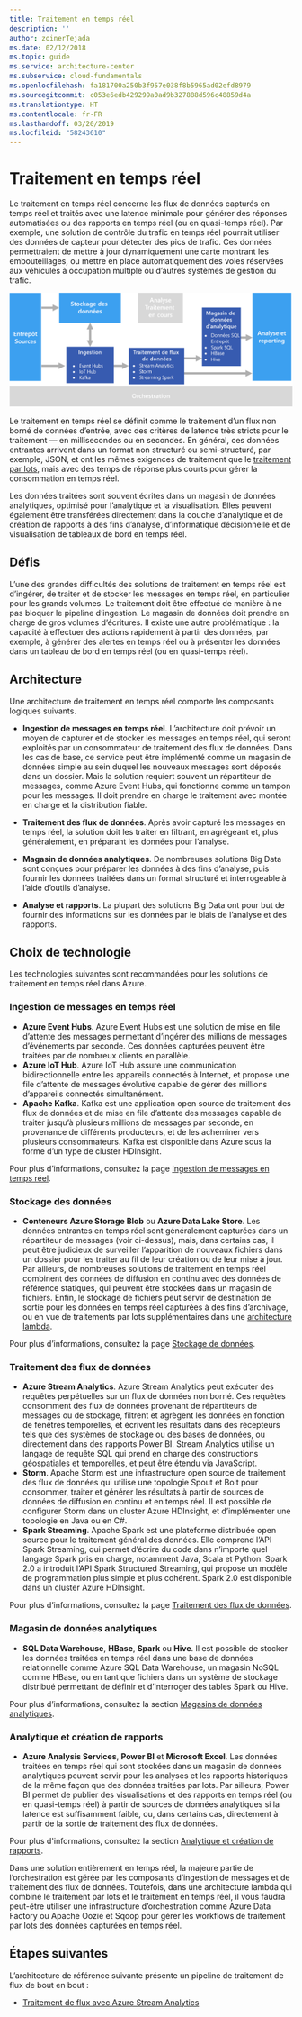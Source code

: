 ```yaml
---
title: Traitement en temps réel
description: ''
author: zoinerTejada
ms.date: 02/12/2018
ms.topic: guide
ms.service: architecture-center
ms.subservice: cloud-fundamentals
ms.openlocfilehash: fa181700a250b3f957e038f8b5965ad02efd8979
ms.sourcegitcommit: c053e6edb429299a0ad9b327888d596c48859d4a
ms.translationtype: HT
ms.contentlocale: fr-FR
ms.lasthandoff: 03/20/2019
ms.locfileid: "58243610"
---
```

# <a name="real-time-processing"></a>Traitement en temps réel

Le traitement en temps réel concerne les flux de données capturés en temps réel et traités avec une latence minimale pour générer des réponses automatisées ou des rapports en temps réel (ou en quasi-temps réel). Par exemple, une solution de contrôle du trafic en temps réel pourrait utiliser des données de capteur pour détecter des pics de trafic. Ces données permettraient de mettre à jour dynamiquement une carte montrant les embouteillages, ou mettre en place automatiquement des voies réservées aux véhicules à occupation multiple ou d’autres systèmes de gestion du trafic.

![Diagramme d’un pipeline de traitement en temps réel](./images/real-time-pipeline.png)

Le traitement en temps réel se définit comme le traitement d’un flux non borné de données d’entrée, avec des critères de latence très stricts pour le traitement &mdash; en millisecondes ou en secondes. En général, ces données entrantes arrivent dans un format non structuré ou semi-structuré, par exemple, JSON, et ont les mêmes exigences de traitement que le [traitement par lots](./batch-processing.md), mais avec des temps de réponse plus courts pour gérer la consommation en temps réel.

Les données traitées sont souvent écrites dans un magasin de données analytiques, optimisé pour l’analytique et la visualisation. Elles peuvent également être transférées directement dans la couche d’analytique et de création de rapports à des fins d’analyse, d’informatique décisionnelle et de visualisation de tableaux de bord en temps réel.

## <a name="challenges"></a>Défis

L’une des grandes difficultés des solutions de traitement en temps réel est d’ingérer, de traiter et de stocker les messages en temps réel, en particulier pour les grands volumes. Le traitement doit être effectué de manière à ne pas bloquer le pipeline d’ingestion. Le magasin de données doit prendre en charge de gros volumes d’écritures. Il existe une autre problématique : la capacité à effectuer des actions rapidement à partir des données, par exemple, à générer des alertes en temps réel ou à présenter les données dans un tableau de bord en temps réel (ou en quasi-temps réel).

## <a name="architecture"></a>Architecture

Une architecture de traitement en temps réel comporte les composants logiques suivants.

- **Ingestion de messages en temps réel**. L’architecture doit prévoir un moyen de capturer et de stocker les messages en temps réel, qui seront exploités par un consommateur de traitement des flux de données. Dans les cas de base, ce service peut être implémenté comme un magasin de données simple au sein duquel les nouveaux messages sont déposés dans un dossier. Mais la solution requiert souvent un répartiteur de messages, comme Azure Event Hubs, qui fonctionne comme un tampon pour les messages. Il doit prendre en charge le traitement avec montée en charge et la distribution fiable.

- **Traitement des flux de données**. Après avoir capturé les messages en temps réel, la solution doit les traiter en filtrant, en agrégeant et, plus généralement, en préparant les données pour l’analyse.

- **Magasin de données analytiques**. De nombreuses solutions Big Data sont conçues pour préparer les données à des fins d’analyse, puis fournir les données traitées dans un format structuré et interrogeable à l’aide d’outils d’analyse.

- **Analyse et rapports**. La plupart des solutions Big Data ont pour but de fournir des informations sur les données par le biais de l’analyse et des rapports.

## <a name="technology-choices"></a>Choix de technologie

Les technologies suivantes sont recommandées pour les solutions de traitement en temps réel dans Azure.

### <a name="real-time-message-ingestion"></a>Ingestion de messages en temps réel

- **Azure Event Hubs**. Azure Event Hubs est une solution de mise en file d’attente des messages permettant d’ingérer des millions de messages d’événements par seconde. Ces données capturées peuvent être traitées par de nombreux clients en parallèle.
- **Azure IoT Hub**. Azure IoT Hub assure une communication bidirectionnelle entre les appareils connectés à Internet, et propose une file d’attente de messages évolutive capable de gérer des millions d’appareils connectés simultanément.
- **Apache Kafka**. Kafka est une application open source de traitement des flux de données et de mise en file d’attente des messages capable de traiter jusqu’à plusieurs millions de messages par seconde, en provenance de différents producteurs, et de les acheminer vers plusieurs consommateurs. Kafka est disponible dans Azure sous la forme d’un type de cluster HDInsight.

Pour plus d’informations, consultez la page [Ingestion de messages en temps réel](../technology-choices/real-time-ingestion.md).

### <a name="data-storage"></a>Stockage des données

- **Conteneurs Azure Storage Blob** ou **Azure Data Lake Store**. Les données entrantes en temps réel sont généralement capturées dans un répartiteur de messages (voir ci-dessus), mais, dans certains cas, il peut être judicieux de surveiller l’apparition de nouveaux fichiers dans un dossier pour les traiter au fil de leur création ou de leur mise à jour. Par ailleurs, de nombreuses solutions de traitement en temps réel combinent des données de diffusion en continu avec des données de référence statiques, qui peuvent être stockées dans un magasin de fichiers. Enfin, le stockage de fichiers peut servir de destination de sortie pour les données en temps réel capturées à des fins d’archivage, ou en vue de traitements par lots supplémentaires dans une [architecture lambda](../big-data/index.md#lambda-architecture).

Pour plus d’informations, consultez la page [Stockage de données](../technology-choices/data-storage.md).

### <a name="stream-processing"></a>Traitement des flux de données

- **Azure Stream Analytics**. Azure Stream Analytics peut exécuter des requêtes perpétuelles sur un flux de données non borné. Ces requêtes consomment des flux de données provenant de répartiteurs de messages ou de stockage, filtrent et agrègent les données en fonction de fenêtres temporelles, et écrivent les résultats dans des récepteurs tels que des systèmes de stockage ou des bases de données, ou directement dans des rapports Power BI. Stream Analytics utilise un langage de requête SQL qui prend en charge des constructions géospatiales et temporelles, et peut être étendu via JavaScript.
- **Storm**. Apache Storm est une infrastructure open source de traitement des flux de données qui utilise une topologie Spout et Bolt pour consommer, traiter et générer les résultats à partir de sources de données de diffusion en continu et en temps réel. Il est possible de configurer Storm dans un cluster Azure HDInsight, et d’implémenter une topologie en Java ou en C#.
- **Spark Streaming**. Apache Spark est une plateforme distribuée open source pour le traitement général des données. Elle comprend l’API Spark Streaming, qui permet d’écrire du code dans n’importe quel langage Spark pris en charge, notamment Java, Scala et Python. Spark 2.0 a introduit l’API Spark Structured Streaming, qui propose un modèle de programmation plus simple et plus cohérent. Spark 2.0 est disponible dans un cluster Azure HDInsight.

Pour plus d’informations, consultez la page [Traitement des flux de données](../technology-choices/stream-processing.md).

### <a name="analytical-data-store"></a>Magasin de données analytiques

- **SQL Data Warehouse**, **HBase**, **Spark** ou **Hive**. Il est possible de stocker les données traitées en temps réel dans une base de données relationnelle comme Azure SQL Data Warehouse, un magasin NoSQL comme HBase, ou en tant que fichiers dans un système de stockage distribué permettant de définir et d’interroger des tables Spark ou Hive.

Pour plus d’informations, consultez la section [Magasins de données analytiques](../technology-choices/analytical-data-stores.md).

### <a name="analytics-and-reporting"></a>Analytique et création de rapports

- **Azure Analysis Services**, **Power BI** et **Microsoft Excel**. Les données traitées en temps réel qui sont stockées dans un magasin de données analytiques peuvent servir pour les analyses et les rapports historiques de la même façon que des données traitées par lots. Par ailleurs, Power BI permet de publier des visualisations et des rapports en temps réel (ou en quasi-temps réel) à partir de sources de données analytiques si la latence est suffisamment faible, ou, dans certains cas, directement à partir de la sortie de traitement des flux de données.

Pour plus d'informations, consultez la section [Analytique et création de rapports](../technology-choices/analysis-visualizations-reporting.md).

Dans une solution entièrement en temps réel, la majeure partie de l’orchestration est gérée par les composants d’ingestion de messages et de traitement des flux de données. Toutefois, dans une architecture lambda qui combine le traitement par lots et le traitement en temps réel, il vous faudra peut-être utiliser une infrastructure d’orchestration comme Azure Data Factory ou Apache Oozie et Sqoop pour gérer les workflows de traitement par lots des données capturées en temps réel.

## <a name="next-steps"></a>Étapes suivantes

L’architecture de référence suivante présente un pipeline de traitement de flux de bout en bout :

- [Traitement de flux avec Azure Stream Analytics](../../reference-architectures/data/stream-processing-stream-analytics.md)